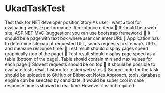 # UkadTaskTest
Test task for NET developer position Story As user I want a tool for evaluating website performance. Acceptance criteria  It should be a web site, ASP.NET MVC (suggestion: you can use bootstrap framework)  It should be a page with text box where user can enter URL  Application has to determine sitemap of requested URL, sends requests to sitemap’s URLs and measure response time.  Test result should display pages speed graphically (top of the page)  Test result should display page speed as a table (bottom of the page). Table should contain min and max values for each page  Slowest requests should be on top  It should be possible to evaluate tests result history for tested web sites  Source code for the task should be uploaded to GitHub or Bitbucket Notes Approach, tools, database engine can be selected by candidate. It would be super cool in case response time is showed in real time. However it is not required.
